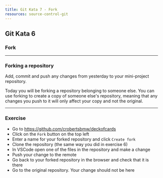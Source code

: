 ```yaml
---
title: Git Kata 7 - Fork
resources: source-control-git
---
```


## Git Kata 6

### Fork

---

### Forking a repository

Add, commit and push any changes from yesterday to your mini-project repository.

Today you will be forking a repository belonging to someone else. You can use forking to create a copy of someone else's repository, meaning that any changes you push to it will only affect your copy and not the original.

---

### Exercise

- Go to https://github.com/crobertsbmw/deckofcards
- Click on the `Fork` button on the top left
- Enter a name for your forked repository and click `Create fork`
- Clone the repository (the same way you did in exercise 6)
- In VSCode open one of the files in the repository and make a change
- Push your change to the remote
- Go back to your forked repository in the browser and check that it is there
- Go to the original repository. Your change should not be here
